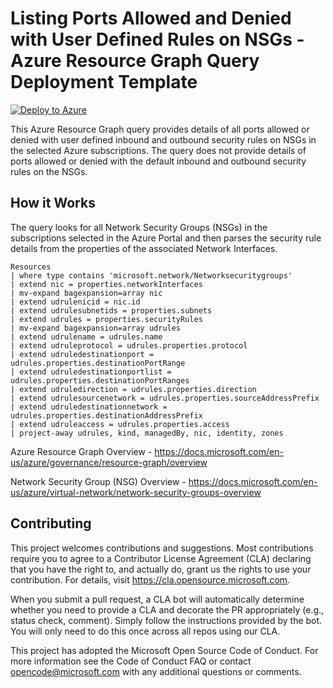 # Listing Ports Allowed and Denied with User Defined Rules on NSGs - Azure Resource Graph Query Deployment Template
[![Deploy to Azure](https://aka.ms/deploytoazurebutton)](https://portal.azure.com/#create/Microsoft.Template/uri/https%3A%2F%2Fraw.githubusercontent.com%2FAzure%2FAzure-Network-Security%2Fmaster%2FAzure%2520Firewall%2FQueries%2520and%2520Alerts%2FQuery%2520-%2520NSG%2520List%2520Ports%2520Allowed%2520and%2520Denied%2520on%2520NSGs%2FPortsonNSGsQueryDeploy.json)

This Azure Resource Graph query provides details of all ports allowed or denied with user defined inbound and outbound security rules on NSGs in the selected Azure subscriptions. The query does not provide details of ports allowed or denied with the default inbound and outbound security rules on the NSGs.

## How it Works
The query looks for all Network Security Groups (NSGs) in the subscriptions selected in the Azure Portal and then parses the security rule details from the properties of the associated Network Interfaces. 

```
Resources
| where type contains 'microsoft.network/Networksecuritygroups'
| extend nic = properties.networkInterfaces
| mv-expand bagexpansion=array nic
| extend udrulenicid = nic.id
| extend udrulesubnetids = properties.subnets
| extend udrules = properties.securityRules
| mv-expand bagexpansion=array udrules
| extend udrulename = udrules.name
| extend udruleprotocol = udrules.properties.protocol
| extend udruledestinationport = udrules.properties.destinationPortRange
| extend udruledestinationportlist = udrules.properties.destinationPortRanges
| extend udruledirection = udrules.properties.direction
| extend udrulesourcenetwork = udrules.properties.sourceAddressPrefix
| extend udruledestinationnetwork = udrules.properties.destinationAddressPrefix
| extend udruleaccess = udrules.properties.access
| project-away udrules, kind, managedBy, nic, identity, zones
```

Azure Resource Graph Overview - https://docs.microsoft.com/en-us/azure/governance/resource-graph/overview

Network Security Group (NSG) Overview - https://docs.microsoft.com/en-us/azure/virtual-network/network-security-groups-overview 

## Contributing
This project welcomes contributions and suggestions. Most contributions require you to agree to a Contributor License Agreement (CLA) declaring that you have the right to, and actually do, grant us the rights to use your contribution. For details, visit https://cla.opensource.microsoft.com.

When you submit a pull request, a CLA bot will automatically determine whether you need to provide a CLA and decorate the PR appropriately (e.g., status check, comment). Simply follow the instructions provided by the bot. You will only need to do this once across all repos using our CLA.

This project has adopted the Microsoft Open Source Code of Conduct. For more information see the Code of Conduct FAQ or contact opencode@microsoft.com with any additional questions or comments.
